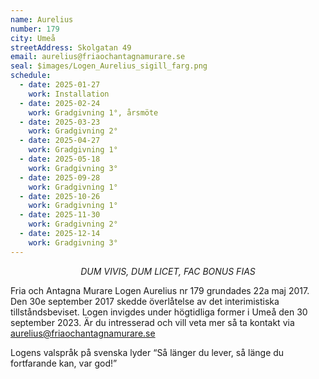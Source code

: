 ```yaml
---
name: Aurelius
number: 179
city: Umeå
streetAddress: Skolgatan 49
email: aurelius@friaochantagnamurare.se
seal: $images/Logen_Aurelius_sigill_farg.png
schedule:
  - date: 2025-01-27
    work: Installation
  - date: 2025-02-24
    work: Gradgivning 1°, årsmöte
  - date: 2025-03-23
    work: Gradgivning 2°
  - date: 2025-04-27
    work: Gradgivning 1°
  - date: 2025-05-18
    work: Gradgivning 3°
  - date: 2025-09-28
    work: Gradgivning 1°
  - date: 2025-10-26
    work: Gradgivning 1°
  - date: 2025-11-30
    work: Gradgivning 2°
  - date: 2025-12-14
    work: Gradgivning 3°
---
```

<p style="text-align: center"><em>DUM VIVIS, DUM LICET, FAC BONUS FIAS</em></p>

Fria och Antagna Murare Logen Aurelius nr 179 grundades 22a maj 2017. Den 30e september 2017 skedde överlåtelse av det interimistiska tillståndsbeviset. Logen invigdes under högtidliga former i Umeå den 30 september 2023. Är du intresserad och vill veta mer så ta kontakt via [aurelius@friaochantagnamurare.se](mailto:aurelius@friaochantagnamurare.se)

Logens valspråk på svenska lyder “Så länger du lever, så länge du fortfarande kan, var god!”